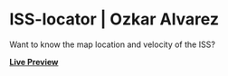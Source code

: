 # ISS-locator | Ozkar Alvarez

Want to know the map location and velocity of the ISS?

<b><a href="https://oalva-rez.github.io/ISS-locator/" target="_blank">Live Preview</a></b>
